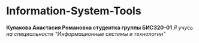 # Information-System-Tools
**Кулакова Анастасия Романовна студентка группы БИСЗ20-01** 
*Я учусь на специальности "Информационные системы и технологии"*

